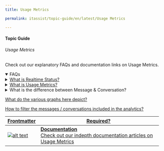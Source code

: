 ```yaml
---
title: Usage Metrics

permalink: itassist/topic-guide/en/latest/Usage Metrics

---
```


#### Topic Guide
###### Usage Metrics

 Check out our explanatory FAQs and documentation links on Usage Metrics.

<details open>
  <summary>FAQs
  </summary>
 <a class="nested-accordian-link" target="_blank" href="https://developer.kore.ai/docs/bots/analyzing-your-bot/dashboard/#Usage_Metrics">

  <details class="nested-details">
 
  <summary>What is Realtime Status?
  </summary>

 
 Realtime status gives an overview of your Bot usage at a given point in time and is auto-refreshed at set periodic intervals

  </details>
 </a>


  <a class="nested-accordian-link" target="_blank" href="https://developer.kore.ai/docs/bots/analyzing-your-bot/dashboard/#Usage_Metrics">
 
  <details class="nested-details">
 
  <summary>What is Usage Metrics?
  </summary>

 
   Usage metrics give an idea regarding the bot performance in terms of the frequency of user interaction, channels of interaction, tasks performed, etc.


  </details>
 </a>


<a class="nested-accordian-link no-doc-ext-link"  >
 
  <details class="nested-details">
 
  <summary>What is the difference between Message & Conversation?
  </summary>

 
   Messages are volley between the user and the bot while conversation is a series of messages within the given time frame without change in intent.


  </details>
 </a>
 

 <a class="doc-link" target="_blank" href="https://developer.kore.ai/docs/bots/analyzing-your-bot/dashboard/#Usage_Metrics">
 
 
   What do the various graphs here depict?

</a>
 <a class="doc-link" target="_blank" href="https://developer.kore.ai/docs/bots/analyzing-your-bot/dashboard/#Filter_Criteria">
 
 
   How to filter the messages / conversations included in the analytics?

</a>

 </details>

 <a class="doc-link" target="_blank" href="https://developer.kore.ai/docs/bots/analyzing-your-bot/dashboard/#Usage_Metrics">
 

| Frontmatter | Required? |
|-------------|-------------|
| ![alt text](images/docIcon.svg "Title") | **Documentation**  <br /> Check out our indepth documentation articles on Usage Metrics | 


</a>
